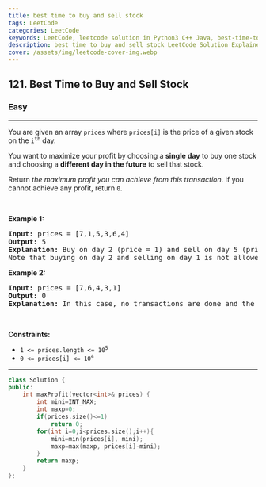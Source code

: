 ```yaml
---
title: best time to buy and sell stock
tags: LeetCode
categories: LeetCode
keywords: LeetCode, leetcode solution in Python3 C++ Java, best-time-to-buy-and-sell-stock solution
description: best time to buy and sell stock LeetCode Solution Explained
cover: /assets/img/leetcode-cover-img.webp
---
```



<h2>121. Best Time to Buy and Sell Stock</h2><h3>Easy</h3><hr><div><p>You are given an array <code>prices</code> where <code>prices[i]</code> is the price of a given stock on the <code>i<sup>th</sup></code> day.</p>

<p>You want to maximize your profit by choosing a <strong>single day</strong> to buy one stock and choosing a <strong>different day in the future</strong> to sell that stock.</p>

<p>Return <em>the maximum profit you can achieve from this transaction</em>. If you cannot achieve any profit, return <code>0</code>.</p>

<p>&nbsp;</p>
<p><strong>Example 1:</strong></p>

<pre><strong>Input:</strong> prices = [7,1,5,3,6,4]
<strong>Output:</strong> 5
<strong>Explanation:</strong> Buy on day 2 (price = 1) and sell on day 5 (price = 6), profit = 6-1 = 5.
Note that buying on day 2 and selling on day 1 is not allowed because you must buy before you sell.
</pre>

<p><strong>Example 2:</strong></p>

<pre><strong>Input:</strong> prices = [7,6,4,3,1]
<strong>Output:</strong> 0
<strong>Explanation:</strong> In this case, no transactions are done and the max profit = 0.
</pre>

<p>&nbsp;</p>
<p><strong>Constraints:</strong></p>

<ul>
	<li><code>1 &lt;= prices.length &lt;= 10<sup>5</sup></code></li>
	<li><code>0 &lt;= prices[i] &lt;= 10<sup>4</sup></code></li>
</ul>
</div>

---




```cpp
class Solution {
public:
    int maxProfit(vector<int>& prices) {
        int mini=INT_MAX;
        int maxp=0;
        if(prices.size()<=1)
            return 0;
        for(int i=0;i<prices.size();i++){
            mini=min(prices[i], mini);
            maxp=max(maxp, prices[i]-mini);
        }
        return maxp;
    }
};
```
